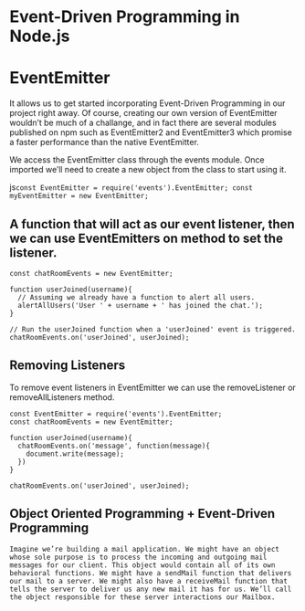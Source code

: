 # Event-Driven Programming in Node.js

# EventEmitter

It allows us to get started incorporating Event-Driven Programming in our project right away. Of course, creating our own version of EventEmitter wouldn’t be much of a challange, and in fact there are several modules published on npm such as EventEmitter2 and EventEmitter3 which promise a faster performance than the native EventEmitter.

We access the EventEmitter class through the events module. Once imported we’ll need to create a new object from the class to start using it.

js```const EventEmitter = require('events').EventEmitter;
const myEventEmitter = new EventEmitter;```


## A function that will act as our event listener, then we can use EventEmitters on method to set the listener.

```const EventEmitter = require('events').EventEmitter;
const chatRoomEvents = new EventEmitter;

function userJoined(username){
  // Assuming we already have a function to alert all users.
  alertAllUsers('User ' + username + ' has joined the chat.');
}

// Run the userJoined function when a 'userJoined' event is triggered.
chatRoomEvents.on('userJoined', userJoined); 
```

## Removing Listeners

To remove event listeners in EventEmitter we can use the removeListener or removeAllListeners method.

```
const EventEmitter = require('events').EventEmitter;
const chatRoomEvents = new EventEmitter;

function userJoined(username){
  chatRoomEvents.on('message', function(message){
    document.write(message);
  })
}

chatRoomEvents.on('userJoined', userJoined);
```
## Object Oriented Programming + Event-Driven Programming


```
Imagine we’re building a mail application. We might have an object whose sole purpose is to process the incoming and outgoing mail messages for our client. This object would contain all of its own behavioral functions. We might have a sendMail function that delivers our mail to a server. We might also have a receiveMail function that tells the server to deliver us any new mail it has for us. We’ll call the object responsible for these server interactions our Mailbox.
```